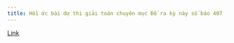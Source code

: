 ```yaml
---
title: Hồi ức bài dự thi giải toán chuyên mục Đề ra kỳ này số báo 407 (5-2011) Bài T6
---
```


[Link](https://drive.google.com/open?id=0B2L_djw49LqvQ05TQmxIUS1qZ1U)